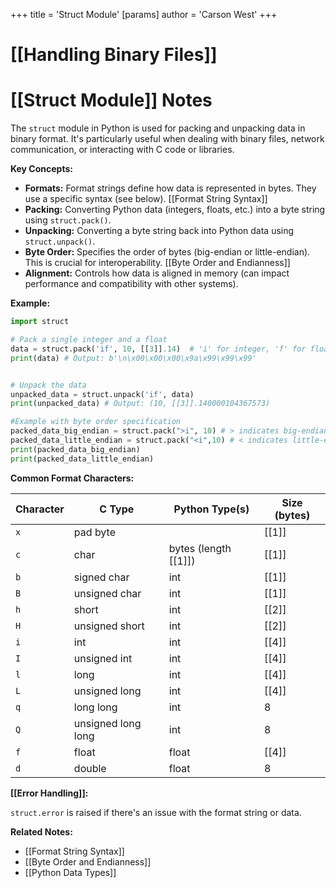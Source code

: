 +++
 title = 'Struct Module'
[params]
	author = 'Carson West'
+++
# [[Handling Binary Files]]
# [[Struct Module]] Notes

The `struct` module in Python is used for packing and unpacking data in binary format.  It's particularly useful when dealing with binary files, network communication, or interacting with C code or libraries.

**Key Concepts:**

* **Formats:**  Format strings define how data is represented in bytes.  They use a specific syntax (see below). [[Format String Syntax]]
* **Packing:** Converting Python data (integers, floats, etc.) into a byte string using `struct.pack()`.
* **Unpacking:**  Converting a byte string back into Python data using `struct.unpack()`.
* **Byte Order:**  Specifies the order of bytes (big-endian or little-endian).  This is crucial for interoperability. [[Byte Order and Endianness]]
* **Alignment:**  Controls how data is aligned in memory (can impact performance and compatibility with other systems).


**Example:**

```python
import struct

# Pack a single integer and a float
data = struct.pack('if', 10, [[3]].14)  # 'i' for integer, 'f' for float
print(data) # Output: b'\n\x00\x00\x00\x9a\x99\x99\x99'


# Unpack the data
unpacked_data = struct.unpack('if', data)
print(unpacked_data) # Output: (10, [[3]].140000104367573)

#Example with byte order specification
packed_data_big_endian = struct.pack(">i", 10) # > indicates big-endian
packed_data_little_endian = struct.pack("<i",10) # < indicates little-endian
print(packed_data_big_endian)
print(packed_data_little_endian)

```

**Common Format Characters:**

| Character | C Type             | Python Type(s)     | Size (bytes) |
|-----------|----------------------|----------------------|---------------|
| `x`       | pad byte            |                     | [[1]]             |
| `c`       | char                | bytes (length [[1]])    | [[1]]             |
| `b`       | signed char         | int                 | [[1]]             |
| `B`       | unsigned char       | int                 | [[1]]             |
| `h`       | short               | int                 | [[2]]             |
| `H`       | unsigned short      | int                 | [[2]]             |
| `i`       | int                 | int                 | [[4]]             |
| `I`       | unsigned int        | int                 | [[4]]             |
| `l`       | long                | int                 | [[4]]             |
| `L`       | unsigned long       | int                 | [[4]]             |
| `q`       | long long           | int                 | 8             |
| `Q`       | unsigned long long  | int                 | 8             |
| `f`       | float               | float               | [[4]]             |
| `d`       | double              | float               | 8             |


**[[Error Handling]]:**

`struct.error` is raised if there's an issue with the format string or data.


**Related Notes:**

* [[Format String Syntax]]
* [[Byte Order and Endianness]]
* [[Python Data Types]]

